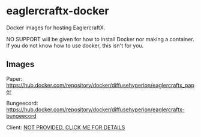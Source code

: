# eaglercraftx-docker
Docker images for hosting EaglercraftX.

NO SUPPORT will be given for how to install Docker nor making a container. If you do not know how to use docker, this isn't for you.

## Images

Paper: https://hub.docker.com/repository/docker/diffusehyperion/eaglercraftx_paper

Bungeecord: https://hub.docker.com/repository/docker/diffusehyperion/eaglercraftx-bungeecord

Client: [NOT PROVIDED, CLICK ME FOR DETAILS](https://github.com/DiffuseHyperion/eaglercraftx-docker/tree/main/Client)
